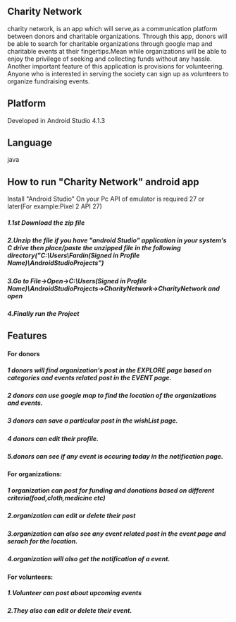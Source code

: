 ## Charity Network
charity network, is an app which will serve,as a communication platform between donors and charitable organizations. 
Through this app, donors will be able to search for charitable organizations through google map
and charitable events at their fingertips.Mean while organizations will be able to enjoy the privilege of seeking and collecting
funds without any hassle. Another important feature of this application is provisions for volunteering. Anyone who
is interested in serving the society can sign up as volunteers to organize fundraising events.
## Platform
Developed in Android Studio 4.1.3
## Language
java
## How to run "Charity Network" android app
Install "Android Studio" On your Pc API of emulator is required 27 or later(For example:Pixel 2 API 27)
##### 1.1st Download the zip file
##### 2.Unzip the file if you have "android Studio" application in your system's C drive then place/paste the unzipped file in the following directory("C:\Users\Fardin(Signed in Profile Name)\AndroidStudioProjects")
##### 3.Go to File->Open->C:\Users\(Signed in Profile Name)\AndroidStudioProjects->CharityNetwork->CharityNetwork and open
##### 4.Finally run the Project
## Features
#### For donors
##### 1 donors will find organization’s post in the EXPLORE page based on categories and events related post in the EVENT page.
##### 2 donors can use google map to find the location of the organizations and events.
##### 3 donors can save a particular post in the wishList page.
##### 4 donors can edit their profile.
##### 5.donors can see if any event is occuring today in the notification page.
#### For organizations:
##### 1 organization can post for funding and donations based on different criteria(food,cloth,medicine etc)
##### 2.organization can edit or delete their post
##### 3.organization can also see any event related post in the event page and serach for the location.
##### 4.organization will also get the notification of a event.
#### For volunteers:
##### 1.Volunteer can post about upcoming events
#####  2.They also can edit or delete their event.
